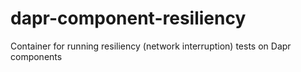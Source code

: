# dapr-component-resiliency
Container for running resiliency (network interruption) tests on Dapr components
